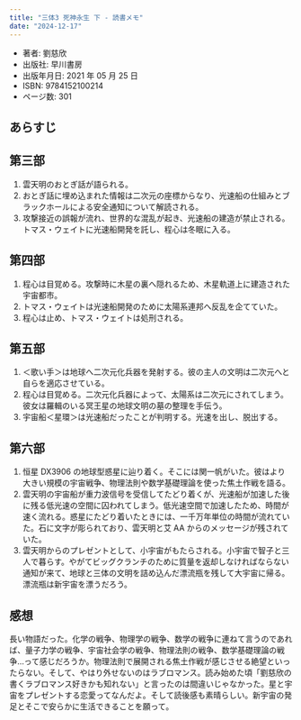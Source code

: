 ```yaml
---
title: "三体3 死神永生 下 - 読書メモ"
date: "2024-12-17"
---
```

- 著者: 劉慈欣
- 出版社: 早川書房
- 出版年月日: 2021 年 05 月 25 日
- ISBN: 9784152100214
- ページ数: 301

## あらすじ

## 第三部

1. 雲天明のおとぎ話が語られる。
2. おとぎ話に埋め込まれた情報は二次元の座標からなり、光速船の仕組みとブラックホールによる安全通知について解読される。
3. 攻撃接近の誤報が流れ、世界的な混乱が起き、光速船の建造が禁止される。トマス・ウェイトに光速船開発を託し、程心は冬眠に入る。

## 第四部

1. 程心は目覚める。攻撃時に木星の裏へ隠れるため、木星軌道上に建造された宇宙都市。
2. トマス・ウェイトは光速船開発のために太陽系連邦へ反乱を企てていた。
3. 程心は止め、トマス・ウェイトは処刑される。

## 第五部

1. ＜歌い手＞は地球へ二次元化兵器を発射する。彼の主人の文明は二次元へと自らを適応させている。
2. 程心は目覚める。二次元化兵器によって、太陽系は二次元にされてしまう。彼女は羅輯のいる冥王星の地球文明の墓の整理を手伝う。
3. 宇宙船＜星環＞は光速船だったことが判明する。光速を出し、脱出する。

## 第六部

1. 恒星 DX3906 の地球型惑星に辿り着く。そこには関一帆がいた。彼はより大きい規模の宇宙戦争、物理法則や数学基礎理論を使った焦土作戦を語る。
2. 雲天明の宇宙船が重力波信号を受信してたどり着くが、光速船が加速した後に残る低光速の空間に囚われてしまう。低光速空間で加速したため、時間が速く流れる。惑星にたどり着いたときには、一千万年単位の時間が流れていた。石に文字が彫られており、雲天明と艾 AA からのメッセージが残されていた。
3. 雲天明からのプレゼントとして、小宇宙がもたらされる。小宇宙で智子と三人で暮らす。やがてビッグクランチのために質量を返却しなければならない通知が来て、地球と三体の文明を詰め込んだ漂流瓶を残して大宇宙に帰る。漂流瓶は新宇宙を漂うだろう。

## 感想

長い物語だった。化学の戦争、物理学の戦争、数学の戦争に連ねて言うのであれば、量子力学の戦争、宇宙社会学の戦争、物理法則の戦争、数学基礎理論の戦争…って感じだろうか。物理法則で展開される焦土作戦が感じさせる絶望といったらない。そして、やはり外せないのはラブロマンス。読み始めた頃「劉慈欣の書くラブロマンス好きかも知れない」と言ったのは間違いじゃなかった。星と宇宙をプレゼントする恋愛ってなんだよ。そして読後感も素晴らしい。新宇宙の発足とそこで安らかに生活できることを願って。
